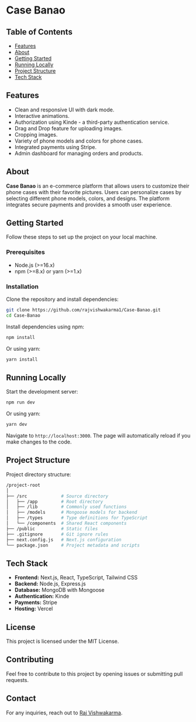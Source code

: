 # Case Banao

## Table of Contents

- [Features](#features)
- [About](#about)
- [Getting Started](#getting-started)
- [Running Locally](#running-locally)
- [Project Structure](#project-structure)
- [Tech Stack](#tech-stack)

## Features

- Clean and responsive UI with dark mode.
- Interactive animations.
- Authorization using Kinde - a third-party authentication service.
- Drag and Drop feature for uploading images.
- Cropping images.
- Variety of phone models and colors for phone cases.
- Integrated payments using Stripe.
- Admin dashboard for managing orders and products.

## About

**Case Banao** is an e-commerce platform that allows users to customize their phone cases with their favorite pictures. Users can personalize cases by selecting different phone models, colors, and designs. The platform integrates secure payments and provides a smooth user experience.

## Getting Started

Follow these steps to set up the project on your local machine.

### Prerequisites

- Node.js (>=16.x)
- npm (>=8.x) or yarn (>=1.x)

### Installation

Clone the repository and install dependencies:

```bash
git clone https://github.com/rajvishwakarma1/Case-Banao.git
cd Case-Banao
```

Install dependencies using npm:

```bash
npm install
```

Or using yarn:

```bash
yarn install
```

## Running Locally

Start the development server:

```bash
npm run dev
```

Or using yarn:

```bash
yarn dev
```

Navigate to `http://localhost:3000`. The page will automatically reload if you make changes to the code.

## Project Structure

Project directory structure:

```bash
/project-root
│
├── /src             # Source directory
│   ├── /app         # Root directory
│   ├── /lib         # Commonly used functions
│   ├── /models      # Mongoose models for backend
│   ├── /types       # Type definitions for TypeScript
│   └── /components  # Shared React components
├── /public          # Static files
├── .gitignore       # Git ignore rules
├── next.config.js   # Next.js configuration
└── package.json     # Project metadata and scripts
```

## Tech Stack

- **Frontend:** Next.js, React, TypeScript, Tailwind CSS
- **Backend:** Node.js, Express.js
- **Database:** MongoDB with Mongoose
- **Authentication:** Kinde
- **Payments:** Stripe
- **Hosting:** Vercel

## License

This project is licensed under the MIT License.

## Contributing

Feel free to contribute to this project by opening issues or submitting pull requests.

## Contact

For any inquiries, reach out to [Raj Vishwakarma](https://github.com/rajvishwakarma1).

